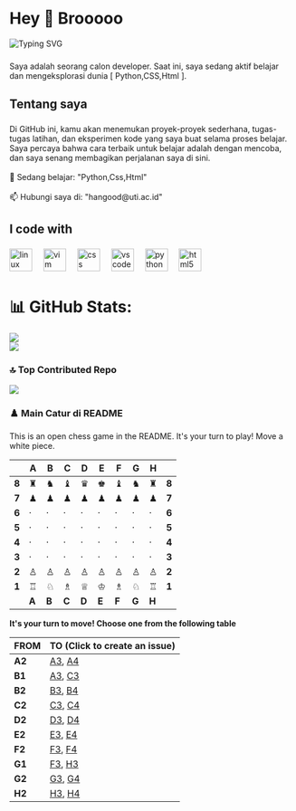 <h1 align="left">Hey 👋 Brooooo</h1>

<p align="left">
  <img src="https://readme-typing-svg.demolab.com?font=Fira+Code&size=22&pause=1200&color=14F195&width=550&lines=Selamat+Datang+di+GitHub+saya!;Calon+developer+yang+lagi+belajar;Python+%7C+CSS+%7C+HTML" alt="Typing SVG" />
</p>

###

<p align="left">Saya adalah seorang calon developer. Saat ini, saya sedang aktif belajar dan mengeksplorasi dunia [ Python,CSS,Html ].</p>

###

<h2 align="left">Tentang saya</h2>

###

<p align="left">Di GitHub ini, kamu akan menemukan proyek-proyek sederhana, tugas-tugas latihan, dan eksperimen kode yang saya buat selama proses belajar. Saya percaya bahwa cara terbaik untuk belajar adalah dengan mencoba, dan saya senang membagikan perjalanan saya di sini.<br><br>🌱 Sedang belajar: "Python,Css,Html"<br><br>📫 Hubungi saya di: "hangood@uti.ac.id"</p>

###

<h2 align="left">I code with</h2>

###

<div align="left">
  <img src="https://cdn.jsdelivr.net/gh/devicons/devicon/icons/linux/linux-original.svg" height="40" alt="linux logo"  />
  <img width="12" />
  <img src="https://cdn.jsdelivr.net/gh/devicons/devicon/icons/vim/vim-original.svg" height="40" alt="vim logo"  />
  <img width="12" />
  <img src="https://cdn.jsdelivr.net/gh/devicons/devicon/icons/css3/css3-original.svg" height="40" alt="css logo"  />
  <img width="12" />
  <img src="https://cdn.jsdelivr.net/gh/devicons/devicon/icons/vscode/vscode-original.svg" height="40" alt="vscode logo"  />
  <img width="12" />
  <img src="https://cdn.jsdelivr.net/gh/devicons/devicon/icons/python/python-original.svg" height="40" alt="python logo"  />
  <img width="12" />
  <img src="https://cdn.jsdelivr.net/gh/devicons/devicon/icons/html5/html5-original.svg" height="40" alt="html5 logo"  />
</div>

###

<div align="center">
</div>

###

# 📊 GitHub Stats:
![](https://github-readme-stats.vercel.app/api?username=Mfrnudin&theme=dark&hide_border=false&include_all_commits=false&count_private=false)<br/>
![](https://nirzak-streak-stats.vercel.app/?user=Mfrnudin&theme=dark&hide_border=false)<br/>

### 🔝 Top Contributed Repo
![](https://github-contributor-stats.vercel.app/api?username=Mfrnudin&limit=5&theme=dark&combine_all_yearly_contributions=true)

### ♟️ Main Catur di README

<!-- BEGIN CHESS BOARD -->
This is an open chess game in the README. It's your turn to play! Move a white piece.


|     | A | B | C | D | E | F | G | H |     |
|-----|---|---|---|---|---|---|---|---|-----|
| **8** | ♜ | ♞ | ♝ | ♛ | ♚ | ♝ | ♞ | ♜ | **8** |
| **7** | ♟ | ♟ | ♟ | ♟ | ♟ | ♟ | ♟ | ♟ | **7** |
| **6** | · | · | · | · | · | · | · | · | **6** |
| **5** | · | · | · | · | · | · | · | · | **5** |
| **4** | · | · | · | · | · | · | · | · | **4** |
| **3** | · | · | · | · | · | · | · | · | **3** |
| **2** | ♙ | ♙ | ♙ | ♙ | ♙ | ♙ | ♙ | ♙ | **2** |
| **1** | ♖ | ♘ | ♗ | ♕ | ♔ | ♗ | ♘ | ♖ | **1** |
|     | **A** | **B** | **C** | **D** | **E** | **F** | **G** | **H** |     |


**It's your turn to move! Choose one from the following table**

| FROM | TO (Click to create an issue) |
|------|-------------------------------|
| **A2** | [A3](https://github.com/mfrnudin/mfrnudin/issues/new?title=Chess%3A%20Move%20A2%20to%20A3&body=Please%20do%20not%20change%20the%20title.%20Just%20click%20%22Submit%20new%20issue%22.), [A4](https://github.com/mfrnudin/mfrnudin/issues/new?title=Chess%3A%20Move%20A2%20to%20A4&body=Please%20do%20not%20change%20the%20title.%20Just%20click%20%22Submit%20new%20issue%22.) |
| **B1** | [A3](https://github.com/mfrnudin/mfrnudin/issues/new?title=Chess%3A%20Move%20B1%20to%20A3&body=Please%20do%20not%20change%20the%20title.%20Just%20click%20%22Submit%20new%20issue%22.), [C3](https://github.com/mfrnudin/mfrnudin/issues/new?title=Chess%3A%20Move%20B1%20to%20C3&body=Please%20do%20not%20change%20the%20title.%20Just%20click%20%22Submit%20new%20issue%22.) |
| **B2** | [B3](https://github.com/mfrnudin/mfrnudin/issues/new?title=Chess%3A%20Move%20B2%20to%20B3&body=Please%20do%20not%20change%20the%20title.%20Just%20click%20%22Submit%20new%20issue%22.), [B4](https://github.com/mfrnudin/mfrnudin/issues/new?title=Chess%3A%20Move%20B2%20to%20B4&body=Please%20do%20not%20change%20the%20title.%20Just%20click%20%22Submit%20new%20issue%22.) |
| **C2** | [C3](https://github.com/mfrnudin/mfrnudin/issues/new?title=Chess%3A%20Move%20C2%20to%20C3&body=Please%20do%20not%20change%20the%20title.%20Just%20click%20%22Submit%20new%20issue%22.), [C4](https://github.com/mfrnudin/mfrnudin/issues/new?title=Chess%3A%20Move%20C2%20to%20C4&body=Please%20do%20not%20change%20the%20title.%20Just%20click%20%22Submit%20new%20issue%22.) |
| **D2** | [D3](https://github.com/mfrnudin/mfrnudin/issues/new?title=Chess%3A%20Move%20D2%20to%20D3&body=Please%20do%20not%20change%20the%20title.%20Just%20click%20%22Submit%20new%20issue%22.), [D4](https://github.com/mfrnudin/mfrnudin/issues/new?title=Chess%3A%20Move%20D2%20to%20D4&body=Please%20do%20not%20change%20the%20title.%20Just%20click%20%22Submit%20new%20issue%22.) |
| **E2** | [E3](https://github.com/mfrnudin/mfrnudin/issues/new?title=Chess%3A%20Move%20E2%20to%20E3&body=Please%20do%20not%20change%20the%20title.%20Just%20click%20%22Submit%20new%20issue%22.), [E4](https://github.com/mfrnudin/mfrnudin/issues/new?title=Chess%3A%20Move%20E2%20to%20E4&body=Please%20do%20not%20change%20the%20title.%20Just%20click%20%22Submit%20new%20issue%22.) |
| **F2** | [F3](https://github.com/mfrnudin/mfrnudin/issues/new?title=Chess%3A%20Move%20F2%20to%20F3&body=Please%20do%20not%20change%20the%20title.%20Just%20click%20%22Submit%20new%20issue%22.), [F4](https://github.com/mfrnudin/mfrnudin/issues/new?title=Chess%3A%20Move%20F2%20to%20F4&body=Please%20do%20not%20change%20the%20title.%20Just%20click%20%22Submit%20new%20issue%22.) |
| **G1** | [F3](https://github.com/mfrnudin/mfrnudin/issues/new?title=Chess%3A%20Move%20G1%20to%20F3&body=Please%20do%20not%20change%20the%20title.%20Just%20click%20%22Submit%20new%20issue%22.), [H3](https://github.com/mfrnudin/mfrnudin/issues/new?title=Chess%3A%20Move%20G1%20to%20H3&body=Please%20do%20not%20change%20the%20title.%20Just%20click%20%22Submit%20new%20issue%22.) |
| **G2** | [G3](https://github.com/mfrnudin/mfrnudin/issues/new?title=Chess%3A%20Move%20G2%20to%20G3&body=Please%20do%20not%20change%20the%20title.%20Just%20click%20%22Submit%20new%20issue%22.), [G4](https://github.com/mfrnudin/mfrnudin/issues/new?title=Chess%3A%20Move%20G2%20to%20G4&body=Please%20do%20not%20change%20the%20title.%20Just%20click%20%22Submit%20new%20issue%22.) |
| **H2** | [H3](https://github.com/mfrnudin/mfrnudin/issues/new?title=Chess%3A%20Move%20H2%20to%20H3&body=Please%20do%20not%20change%20the%20title.%20Just%20click%20%22Submit%20new%20issue%22.), [H4](https://github.com/mfrnudin/mfrnudin/issues/new?title=Chess%3A%20Move%20H2%20to%20H4&body=Please%20do%20not%20change%20the%20title.%20Just%20click%20%22Submit%20new%20issue%22.) |
<!-- END CHESS BOARD -->
